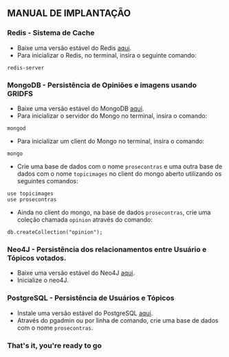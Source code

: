 ## MANUAL DE IMPLANTAÇÃO

### Redis - Sistema de Cache

- Baixe uma versão estável do Redis [aqui](http://redis.io/download).
- Para inicializar o Redis, no terminal, insira o seguinte comando:
```
redis-server
```

### MongoDB - Persistência de Opiniões e imagens usando GRIDFS

- Baixe uma versão estável do MongoDB [aqui](https://www.mongodb.com/download-center).
- Para inicializar o servidor do Mongo no terminal, insira o comando: 
```
mongod
```
- Para inicializar um client do Mongo no terminal, insira o comando: 
```
mongo
```
- Crie uma base de dados com o nome `prosecontras` e uma outra base de dados com o nome `topicimages` no client do mongo aberto utilizando os seguintes comandos:
```
use topicimages
use prosecontras
```
- Ainda no client do mongo, na base de dados `prosecontras`, crie uma coleção chamada `opinion` através do comando:
```
db.createCollection("opinion");
```

### Neo4J - Persistência dos relacionamentos entre Usuário e Tópicos votados.
- Baixe uma versão estável do Neo4J [aqui](https://neo4j.com/download/).
- Inicialize o neo4J.

### PostgreSQL - Persistência de Usuários e Tópicos

- Instale uma versão estável do PostgreSQL [aqui](https://www.postgresql.org/download/).
- Através do pgadmin ou por linha de comando, crie uma base de dados com o nome `prosecontras`.

### That's it, you're ready to go


